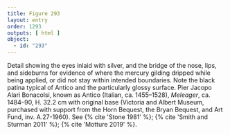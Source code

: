 ```yaml
---
title: Figure 293
layout: entry
order: 1293
outputs: [ html ]
object:
  - id: "293"
---
```


Detail showing the eyes inlaid with silver, and the bridge of the nose, lips, and sideburns for evidence of where the mercury gilding dripped while being applied, or did not stay within intended boundaries. Note the black patina typical of Antico and the particularly glossy surface. Pier Jacopo Alari Bonacolsi, known as Antico (Italian, ca. 1455–1528), *Meleager*, ca. 1484–90, H. 32.2 cm with original base (Victoria and Albert Museum, purchased with support from the Horn Bequest, the Bryan Bequest, and Art Fund, inv. A.27-1960). See {% cite 'Stone 1981' %}; {% cite 'Smith and Sturman 2011' %}; {% cite 'Motture 2019' %}.
